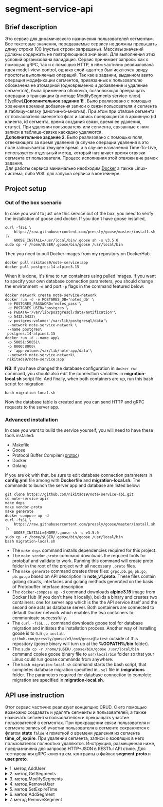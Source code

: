 # segment-service-api 

## Brief description

<p align="justify">
	
Это сервис для динамического назначения пользователей сегментам. Все текстовые значения, передаваемые сервису не должны превышать длину строки 100 (пустые строки запрещены). Массивы значений должны содержать не повторяющиеся значения. Для выполнения этих условий организована валидация. Сервис принимает запросы как с помощью gRPC, так и с помощью HTTP, в нём частично реализлована идея model-view-control, однако слой-адаптер был исключен ввиду простоты выполняемых операций. Так как в задании, выданном авито операция модификации сегментов, привязанных к пользователю обозначена не атомарной (одновременно и добавление и удаление сегментов), была применена оболочка, позволяющая превращать операции в транзакции (в методе ModifySegments service-слоя). <br /> !!(yellow)**Дополнительное задание 1**!!. Было реализовано с помощью хранения времени добавления записи о связи пользователя и сегмента в таблицу-связку (многие-ко-многим). При этом при отвязке сегмента от пользователя сменяется флаг и запись превращается в архивную (id клиента, id сегмента, время создания связи, время ее удаления, статус). При удалении пользователя или сегмента, связанные с ним записи в таблице-связке каскадно удаляются. <br /> **Дополнительное задание 2**. Было реализовано с помощью поля, отвечающего за время удаления (в случае операции удаления в это поле записывается текущее время, а в случае назначения Time-To-Live, используется отдельный метод, который назначает время отвязки сегмента от пользователя. Процесс исполнения этой отвязки вне рамок задания. <br /> Для работы сервиса минимально необходим [Docker](https://www.docker.com/)  а также Linux-система, либо WSL для запуска сервиса в контейнере.
</p>

## Project setup

### Out of the box scenario

<p align="justify">
	
In case you want to just use this service out of the box, you need to verify the installation of goose and docker. If you don't have goose installed,
```
curl -fsSL \
    https://raw.githubusercontent.com/pressly/goose/master/install.sh |\
    GOOSE_INSTALL=/usr/local/bin/.goose sh -s v3.5.0
sudo cp -r /home/$USER/.goose/bin/goose /usr/local/bin
```
Then you need to pull Docker images from my repository on DockerHub.
```
docker pull nikitads9/note-service:app
docker pull postgres:14-alpine3.15
```
When it is done, it's time to run containers using pulled images. If you want to specify your own database connection parameters, you should change the environment `-e` and port `-p` flags in the command featured below:
```
docker network create note-service-network
docker run -d -e POSTGRES_DB='notes_db' \
 -e POSTGRES_PASSWORD='notes_pass'\
 -e POSTGRES_USER='postgres'\
 -e PGDATA='/var/lib/postgresql/data/notification'\
 -p 5432:5432\
 -v postgres-volume:'/var/lib/postgresql/data'\
 --network note-service-network \
 --name postgres\
 postgres:14-alpine3.15
docker run -d --name app\
 -p 50051:50051\
 -p 8000:8000\
 -v 'app-volume:/var/lib/note-app/data'\
 --network note-service-network\
 nikitads9/note-service:app
```
**NB**: If you have changed the database configuration in `docker run` command, you should also edit the connection variables in **migration-local.sh** script file. 
And finally, when both containers are up, run this bash script for migration:
```
bash migration-local.sh
```
Now the database table is created and you can send HTTP and gRPC requests to the server app.
</p>

### Advanced installation

<p align="justify">
	
In case you want to build the service yourself, you will need to have these tools installed:
- Makefile
- Goose
- Protocol Buffer Compiler ([protoc](https://github.com/protocolbuffers/protobuf/releases))
- Docker
- Golang
	
If you are ok with that, be sure to edit database connection parameters in **config.yml** file among with **Dockerfile** and **migration-local.sh**. The commands to launch the server app and database are listed below:
```
git clone https://github.com/nikitads9/note-service-api.git
cd note-service-api/
make deps
make vendor-proto
make generate
docker-compose up -d
curl -fsSL \
    https://raw.githubusercontent.com/pressly/goose/master/install.sh |\
    GOOSE_INSTALL=$HOME/.goose sh -s v3.5.0
sudo cp -r /home/$USER/.goose/bin/goose /usr/local/bin
bash migration-local.sh
```
- The `make deps` command installs dependencies required for this project.
- The `make vendor-proto` command downloads the required tools for protobuf and validate to work. Running this command will create proto folder in the root of the project with all necessary `.proto` files.
- The `make generate` command creates three files: `grpc.pb.go`, `pb.go`, `pb.gw.go` based on API description in **note_v1.proto**. These files contain golang structs, interfaces and golang methods generated on the basis of Protobuffer interface description.
- The `docker-compose up -d` command downloads **alpine3.15** image from Docker Hub (if you don't have it locally), builds a binary and creates two containers: one for server app which is the the API service itself and the second one acts as database server. Both containers are connected to default Docker network which enables the two containers to communicate successfully. 
- The `curl -fsSL...` command downloads goose tool for database migration and initiates the installation process. Another way of installing goose is to run ```go install github.com/pressly/goose/v3/cmd/goose@latest``` outside of this repository (goose binary will turn up at the **%GOPATH%/bin** folder).
- The `sudo cp -r /home/$USER/.goose/bin/goose /usr/local/bin` command copies goose binary file to `usr/local/bin` folder so that your Linux could run goose commands from anywhere.
- The `bash migration-local.sh` command starts the bash script, that completes database migration specified in `.sql` file in **/migrations** folder. The parameters required for database connection to complete migration are specified in **migration-local.sh**.

</justify>

## API use instruction

Этот сервис частично реализует концепцию CRUD. С его помощью возможно создавать и удалять сегменты и пользователей, а также назначать сегменты пользователям и прекращать участие пользователей в сегментах. При прекращении связи пользователя и сегмента запись об участии пользователя в сегменте сохраняется с флагом **state** `false` и пометкой о времени удаления из сегмента **time_of_expire**. При удалении сегмента, записи о входящих в него пользователях полностью удаляются. Инструкция, размещенная ниже, предназначена для запросов HTTP+JSON в RESTful API стиле. Для тестирования gRPC клиента см. контракты в файлах **segment.proto** и **user.proto**.
<details>
<summary> 
1. метод AddUser 
</summary>
  
**POST** `host:port/user/add-user` <br />
Объект JSON, передаваемый этому методу должен выглядеть так:
```
{
  "user_name": "user1"
}
```
Метод возвращает объект JSON с вложенным id добавленного пользователя
```
{
	"id": "1"
}
```
</details>
<details>
<summary> 
2. метод GetSegments
</summary>
  
**GET** `host:port/user/get-segments/{id}` <br />
Этот метод не нуждается в JSON объекте. Вместо этого требуется id сегмента.
Метод возвращает JSON с  массивом названий сегментов:
```
{
	"slugs": [
		"segment1"
	]
}
```
</details>
<details>
<summary> 
3. метод ModifySegments
</summary>
  
**PATCH** `host:port/user/modify-segments` <br />
Объект JSON, передаваемый этому методу должен выглядеть так:
```
{
  "id": "1",
  "slug_to_add": [
    "segment1"
  ],
  "slug_to_remove": [
    "segment2"
  ]
}
```
Возвращаемое значение должно выглядеть как пустой объект JSON.
</details>
<details>
<summary> 
4. метод RemoveUser 
</summary>
  
**DELETE** `host:port/user/remove-user/{id}` <br />
У запроса нет тела. Возвращаемое значение должно выглядеть как пустой объект JSON.
</details>
<details>
<summary> 
5. метод SetExpireTime
</summary>
  
**POST** `host:port/user/set-expire-time` <br />
Объект JSON, передаваемый этому методу должен выглядеть так:
```
{
  "id": "1",
  "slug": "segment1",
  "expiration_time": "2023-08-31T09:47:57.917Z"
}
```
Возвращаемое значение должно выглядеть как пустой объект JSON.
</details>
<details>
<summary> 
6. метод AddSegment
</summary>
  
**POST** `host:port/segment/add-segment` <br />
Объект JSON, передаваемый этому методу должен выглядеть так:
```
{
  "slug": "segment1"
}
```
Метод возвращает id добавленного сегмента. 
```
{
	"id": "1"
}
```
</details>
<details>
<summary> 
7. метод RemoveSegment
</summary>
  
**DELETE** `host:port/segment/remove-segment/{id}` <br />
У запроса нет тела. Возвращаемое значение должно выглядеть как пустой объект JSON.
</details>
